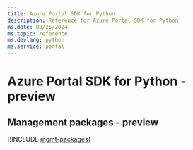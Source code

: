 ```yaml
---
title: Azure Portal SDK for Python
description: Reference for Azure Portal SDK for Python
ms.date: 08/26/2024
ms.topic: reference
ms.devlang: python
ms.service: portal
---
```

# Azure Portal SDK for Python - preview

## Management packages - preview
[!INCLUDE [mgmt-packages](portal-mgmt-index.md)]